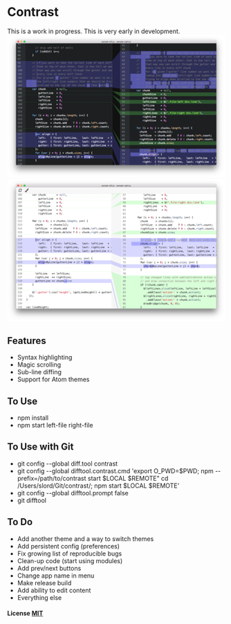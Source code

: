 # Contrast

This is a work in progress. This is very early in development.
![Screenshot Dark](/screenshot-dark.png)
![Screenshot Light](/screenshot-light.png)

## Features

- Syntax highlighting
- Magic scrolling
- Sub-line diffing
- Support for Atom themes

## To Use

- npm install
- npm start left-file right-file

## To Use with Git

- git config --global diff.tool contrast
- git config --global difftool.contrast.cmd 'export O_PWD=$PWD; npm --prefix=/path/to/contrast start $LOCAL $REMOTE"
cd /Users/slord/Git/contrast/; npm start $LOCAL $REMOTE'
- git config --global difftool.prompt false
- git difftool

## To Do

- Add another theme and a way to switch themes
- Add persistent config (preferences)
- Fix growing list of reproducible bugs
- Clean-up code (start using modules)
- Add prev/next buttons
- Change app name in menu
- Make release build
- Add ability to edit content
- Everything else

#### License [MIT](LICENSE)
